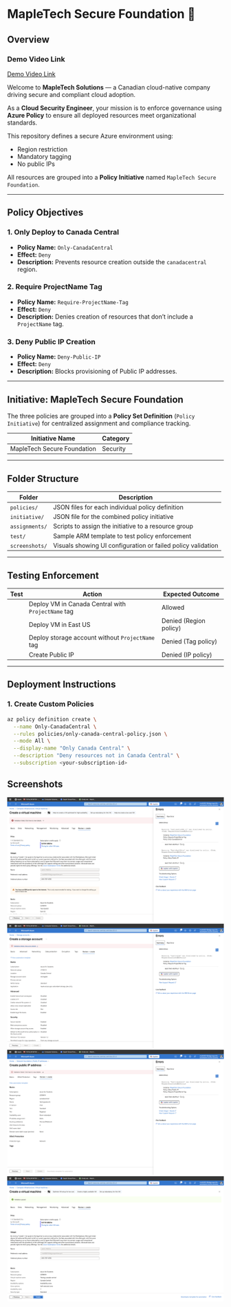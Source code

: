 # MapleTech Secure Foundation 🚀

## Overview

### Demo Video Link
[Demo Video Link](https://youtu.be/HJKZnhqlUmo)

Welcome to **MapleTech Solutions** — a Canadian cloud-native company driving secure and compliant cloud adoption.

As a **Cloud Security Engineer**, your mission is to enforce governance using **Azure Policy** to ensure all deployed resources meet organizational standards.

This repository defines a secure Azure environment using:

- Region restriction  
- Mandatory tagging  
- No public IPs  

All resources are grouped into a **Policy Initiative** named `MapleTech Secure Foundation`.

---

##  Policy Objectives

### 1. **Only Deploy to Canada Central**
- **Policy Name:** `Only-CanadaCentral`
- **Effect:** `Deny`
- **Description:** Prevents resource creation outside the `canadacentral` region.

### 2. **Require ProjectName Tag**
- **Policy Name:** `Require-ProjectName-Tag`
- **Effect:** `Deny`
- **Description:** Denies creation of resources that don’t include a `ProjectName` tag.

### 3. **Deny Public IP Creation**
- **Policy Name:** `Deny-Public-IP`
- **Effect:** `Deny`
- **Description:** Blocks provisioning of Public IP addresses.

---

##  Initiative: MapleTech Secure Foundation

The three policies are grouped into a **Policy Set Definition** (`Policy Initiative`) for centralized assignment and compliance tracking.

| Initiative Name | Category |
|-----------------|----------|
| MapleTech Secure Foundation | Security |

---

##  Folder Structure

| Folder | Description |
|--------|-------------|
| `policies/` | JSON files for each individual policy definition |
| `initiative/` | JSON file for the combined policy initiative |
| `assignments/` | Scripts to assign the initiative to a resource group |
| `test/` | Sample ARM template to test policy enforcement |
| `screenshots/` | Visuals showing UI configuration or failed policy validation |

---

##  Testing Enforcement

| Test | Action | Expected Outcome |
|------|--------|------------------|
|  | Deploy VM in Canada Central with `ProjectName` tag | Allowed |
|  | Deploy VM in East US | Denied (Region policy) |
|  | Deploy storage account without `ProjectName` tag | Denied (Tag policy) |
|  | Create Public IP | Denied (IP policy) |

---

##  Deployment Instructions

### 1. Create Custom Policies

```bash
az policy definition create \
  --name Only-CanadaCentral \
  --rules policies/only-canada-central-policy.json \
  --mode All \
  --display-name "Only Canada Central" \
  --description "Deny resources not in Canada Central" \
  --subscription <your-subscription-id>

```

## Screenshots
![image info](screenshots/validation.png)
![image info](screenshots/validation2.png)
![image info](screenshots/validation3.png)
![image info](screenshots/validation4.png)

